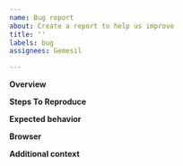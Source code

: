 ```yaml
---
name: Bug report
about: Create a report to help us improve
title: ''
labels: bug
assignees: Gemesil

---
```


**Overview**
<!---Describe the bug. A clear and concise description of what the bug is.-->

**Steps To Reproduce**
<!---
1. Go to '...'
2. Click on '....'
3. See error
-->

**Expected behavior**
<!---A clear and concise description of what you expected to happen.-->

**Browser**
<!--- [e.g. chrome, firefox] -->

**Additional context**
<!---Add any other context about the problem here.-->
